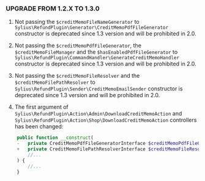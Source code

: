 ### UPGRADE FROM 1.2.X TO 1.3.0

1. Not passing the `$creditMemoFileNameGenerator` to `Sylius\RefundPlugin\Generator\CreditMemoPdfFileGenerator` constructor 
   is deprecated since 1.3 version and will be prohibited in 2.0.

1. Not passing the `$creditMemoPdfFileGenerator`, the `$creditMemoFileManager` and the `$hasEnabledPdfFileGenerator`
   to `Sylius\RefundPlugin\CommandHandler\GenerateCreditMemoHandler` constructor is deprecated since 1.3 version and will be prohibited in 2.0.

1. Not passing the `$creditMemoFileResolver` and the `$creditMemoFilePathResolver` to `Sylius\RefundPlugin\Sender\CreditMemoEmailSender`
   constructor is deprecated since 1.3 version and will be prohibited in 2.0.

1. The first argument of `Sylius\RefundPlugin\Action\Admin\DownloadCreditMemoAction` and `Sylius\RefundPlugin\Action\Shop\DownloadCreditMemoAction`
   controllers has been changed:

```php
    public function __construct(
    -   private CreditMemoPdfFileGeneratorInterface $creditMemoPdfFileGenerator,
    +   private CreditMemoFilePathResolverInterface $creditMemoFileResolver,
        //...
    ) {
        //...
    }
```
